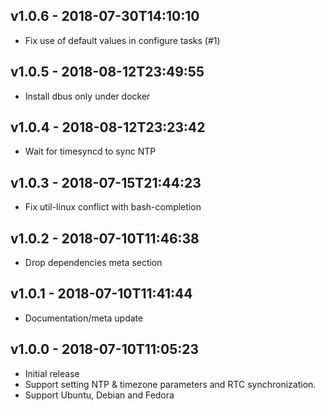 v1.0.6 - 2018-07-30T14:10:10
----------------------------

* Fix use of default values in configure tasks (#1)

v1.0.5 - 2018-08-12T23:49:55
----------------------------

* Install dbus only under docker

v1.0.4 - 2018-08-12T23:23:42
----------------------------

* Wait for timesyncd to sync NTP

v1.0.3 - 2018-07-15T21:44:23
----------------------------

* Fix util-linux conflict with bash-completion

v1.0.2 - 2018-07-10T11:46:38
----------------------------

* Drop dependencies meta section

v1.0.1 - 2018-07-10T11:41:44
----------------------------

* Documentation/meta update

v1.0.0 - 2018-07-10T11:05:23
----------------------------

* Initial release
* Support setting NTP & timezone parameters and RTC synchronization.
* Support Ubuntu, Debian and Fedora
